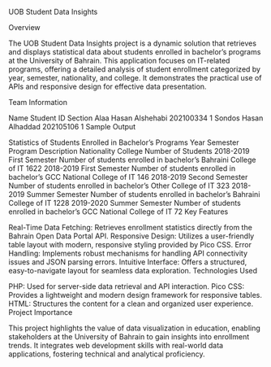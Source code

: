 UOB Student Data Insights

Overview

The UOB Student Data Insights project is a dynamic solution that retrieves and displays statistical data about students enrolled in bachelor’s programs at the University of Bahrain. This application focuses on IT-related programs, offering a detailed analysis of student enrollment categorized by year, semester, nationality, and college. It demonstrates the practical use of APIs and responsive design for effective data presentation.

Team Information

Name	Student ID	Section
Alaa Hasan Alshehabi	202100334	1
Sondos Hasan Alhaddad	202105106	1
Sample Output

Statistics of Students Enrolled in Bachelor’s Programs
Year	Semester	Program Description	Nationality	College	Number of Students
2018-2019	First Semester	Number of students enrolled in bachelor’s	Bahraini	College of IT	1622
2018-2019	First Semester	Number of students enrolled in bachelor’s	GCC National	College of IT	146
2018-2019	Second Semester	Number of students enrolled in bachelor’s	Other	College of IT	323
2018-2019	Summer Semester	Number of students enrolled in bachelor’s	Bahraini	College of IT	1228
2019-2020	Summer Semester	Number of students enrolled in bachelor’s	GCC National	College of IT	72
Key Features

Real-Time Data Fetching: Retrieves enrollment statistics directly from the Bahrain Open Data Portal API.
Responsive Design: Utilizes a user-friendly table layout with modern, responsive styling provided by Pico CSS.
Error Handling: Implements robust mechanisms for handling API connectivity issues and JSON parsing errors.
Intuitive Interface: Offers a structured, easy-to-navigate layout for seamless data exploration.
Technologies Used

PHP: Used for server-side data retrieval and API interaction.
Pico CSS: Provides a lightweight and modern design framework for responsive tables.
HTML: Structures the content for a clean and organized user experience.
Project Importance

This project highlights the value of data visualization in education, enabling stakeholders at the University of Bahrain to gain insights into enrollment trends. It integrates web development skills with real-world data applications, fostering technical and analytical proficiency.
